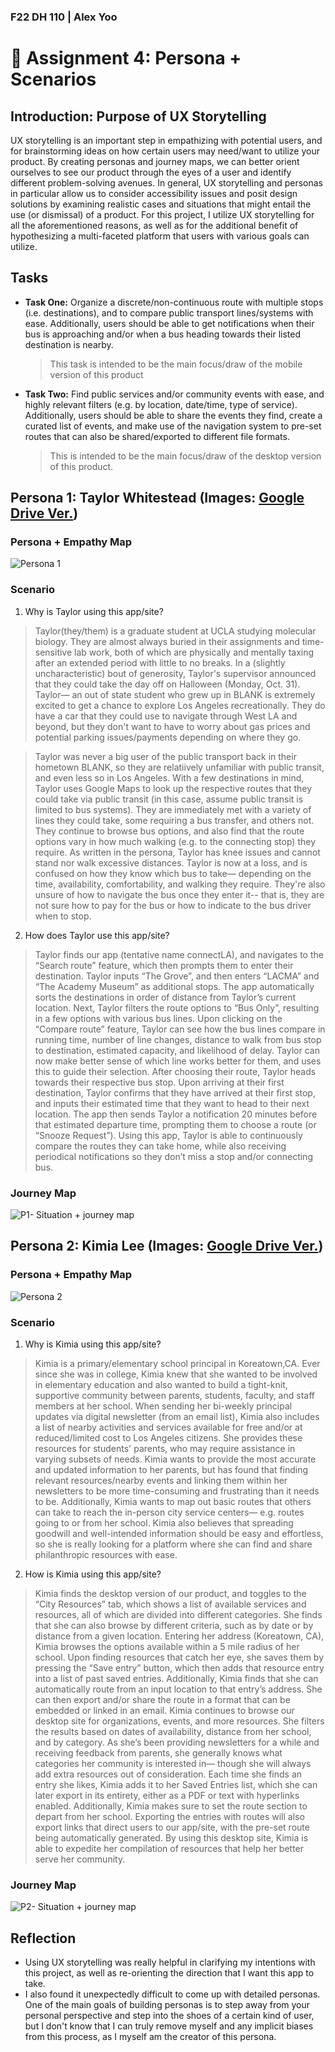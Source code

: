 ### F22 DH 110 | Alex Yoo
# :busts_in_silhouette: Assignment 4: Persona + Scenarios

## Introduction: Purpose of UX Storytelling
UX storytelling is an important step in empathizing with potential users, and for brainstorming ideas on how certain users may need/want to utilize your product. By creating personas and journey maps, we can better orient ourselves to see our product through the eyes of a user and identify different problem-solving avenues. In general, UX storytelling and personas in particular allow us to consider accessibility issues and posit design solutions by examining realistic cases and situations that might entail the use (or dismissal) of a product. For this project, I utilize UX storytelling for all the aforementioned reasons, as well as for the additional benefit of hypothesizing a multi-faceted platform that users with various goals can utilize.

## Tasks  
- **Task One:** Organize a discrete/non-continuous route with multiple stops (i.e. destinations), and to compare public transport lines/systems with ease. Additionally, users should be able to get notifications when their bus is approaching and/or when a bus heading towards their listed destination is nearby.

  > This task is intended to be the main focus/draw of the mobile version of this product

- **Task Two:** Find public services and/or community events with ease, and highly relevant filters (e.g. by location, date/time, type of service). Additionally, users should be able to share the events they find, create a curated list of events, and make use of the navigation system to pre-set routes that can also be shared/exported to different file formats. 

  > This is intended to be the main focus/draw of the desktop version of this product.

## Persona 1: Taylor Whitestead (Images: [Google Drive Ver.](https://drive.google.com/drive/folders/1SAU-YB3vyxjTszdIJb_A6HcP_nkYHt7f?usp=sharing))

### Persona + Empathy Map

![Persona 1](https://user-images.githubusercontent.com/101301281/197952730-7600188b-e826-4be5-8cea-25bbd9aabeda.png)

### Scenario

1. Why is Taylor using this app/site?
> Taylor(they/them) is a graduate student at UCLA studying molecular biology. They are almost always buried in their assignments and time-sensitive lab work, both of which are physically and mentally taxing after an extended period with little to no breaks. In a (slightly uncharacteristic) bout of generosity, Taylor's supervisor announced that they could take the day off on Halloween (Monday, Oct. 31). Taylor— an out of state student who grew up in BLANK is extremely excited to get a chance to explore Los Angeles recreationally. They do have a car that they could use to navigate through West LA and beyond, but they don't want to have to worry about gas prices and potential parking issues/payments depending on where they go. 

> Taylor was never a big user of the public transport back in their hometown BLANK, so they are relatiively unfamiliar with public transit, and even less so in Los Angeles. With a few destinations in mind, Taylor uses Google Maps to look up the respective routes that they could take via public transit (in this case, assume public transit is limited to bus systems). They are immediately met with a variety of lines they could take, some requiring a bus transfer, and others not. They continue to browse bus options, and also find that the route options vary in how much walking (e.g. to the connecting stop) they require. As written in the persona, Taylor has knee issues and cannot stand nor walk excessive distances. Taylor is now at a loss, and is confused on how they know which bus to take— depending on the time, availability, comfortability, and walking they require. They're also unsure of how to navigate the bus once they enter it-- that is, they are not sure how to pay for the bus or how to indicate to the bus driver when to stop.

2. How does Taylor use this app/site? 
> Taylor finds our app (tentative name connectLA), and navigates to the “Search route” feature, which then prompts them to enter their destination. Taylor inputs “The Grove”, and then enters “LACMA” and “The Academy Museum” as additional stops. The app automatically sorts the destinations in order of distance from Taylor’s current location. Next, Taylor filters the route options to “Bus Only”, resulting in a few options with various bus lines. Upon clicking on the “Compare route” feature, Taylor can see how the bus lines compare in running time, number of line changes, distance to walk from bus stop to destination, estimated capacity, and likelihood of delay. Taylor can now make better sense of which line works better for them, and uses this to guide their selection. 
> After choosing their route, Taylor heads towards their respective bus stop. Upon arriving at their first destination, Taylor confirms that they have arrived at their first stop, and inputs their estimated time that they want to head to their next location. The app then sends Taylor a notification 20 minutes before that estimated departure time, prompting them to choose a route (or “Snooze Request”). Using this app, Taylor is able to continuously compare the routes they can take home, while also receiving periodical notifications so they don’t miss a stop and/or connecting bus.

### Journey Map

![P1- Situation + journey map](https://user-images.githubusercontent.com/101301281/197952783-30f8514f-6159-4a53-a6fd-4e2477860bc2.png)

## Persona 2: Kimia Lee (Images: [Google Drive Ver.](https://drive.google.com/drive/folders/1SAU-YB3vyxjTszdIJb_A6HcP_nkYHt7f?usp=sharing))

### Persona + Empathy Map
![Persona 2](https://user-images.githubusercontent.com/101301281/197952825-96e02d20-d945-4c08-9ba6-ee9e15168255.png)

### Scenario

1. Why is Kimia using this app/site? 
> Kimia is a primary/elementary school principal in Koreatown,CA. Ever since she was in college, Kimia knew that she wanted to be involved in elementary education and also wanted to build a tight-knit, supportive community between parents, students, faculty, and staff members at her school. When sending her bi-weekly principal updates via digital newsletter (from an email list), Kimia also includes a list of nearby activities and services available for free and/or at reduced/limited cost to Los Angeles citizens. She provides these resources for students' parents, who may require assistance in varying subsets of needs. Kimia wants to provide the most accurate and updated information to her parents, but has found that finding relevant resources/nearby events and linking them within her newsletters to be more time-consuming and frustrating than it needs to be. Additionally, Kimia wants to map out basic routes that others can take to reach the in-person city service centers— e.g. routes going to or from her school. Kimia also believes that spreading goodwill and well-intended information should be easy and effortless, so she is really looking for a platform where she can find and share philanthropic resources with ease.

2. How is Kimia using this app/site?
> Kimia finds the desktop version of our product, and toggles to the “City Resources” tab, which shows a list of available services and resources, all of which are divided into different categories. She finds that she can also browse by different criteria, such as by date or by distance from a given location. Entering her address (Koreatown, CA), Kimia browses the options available within a 5 mile radius of her school. Upon finding resources that catch her eye, she saves them by pressing the “Save entry” button, which then adds that resource entry into a list of past saved entries. Additionally, Kimia finds that she can automatically route from an input location to that entry’s address. She can then export and/or share the route in a format that can be embedded or linked in an email. 
> Kimia continues to browse our desktop site for organizations, events, and more resources. She filters the results based on dates of availability, distance from her school, and by category. As she’s been providing newsletters for a while and receiving feedback from parents, she generally knows what categories her community is interested in— though she will always add extra resources out of consideration. Each time she finds an entry she likes, Kimia adds it to her Saved Entries list, which she can later export in its entirety, either as a PDF or text with hyperlinks enabled. Additionally, Kimia makes sure to set the route section to depart from her school. Exporting the entries with routes will also export links that direct users to our app/site, with the pre-set route being automatically generated. By using this desktop site, Kimia is able to expedite her compilation of resources that help her better serve her community.

### Journey Map
![P2- Situation + journey map](https://user-images.githubusercontent.com/101301281/197952892-4cd54a3d-f443-4b87-8875-1b7e53f0a2f8.png)

## Reflection
- Using UX storytelling was really helpful in clarifying my intentions with this project, as well as re-orienting the direction that I want this app to take. 
- I also found it unexpectedly difficult to come up with detailed personas. One of the main goals of building personas is to step away from your personal perspective and step into the shoes of a certain kind of user, but I don't know that I can truly remove myself and any implicit biases from this process, as I myself am the creator of this persona. 
